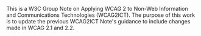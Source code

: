 This is a W3C Group Note on Applying WCAG 2 to Non-Web Information and Communications Technologies (WCAG2ICT). The purpose of this work is to update the previous WCAG2ICT Note's guidance to include changes made in WCAG 2.1 and 2.2.
